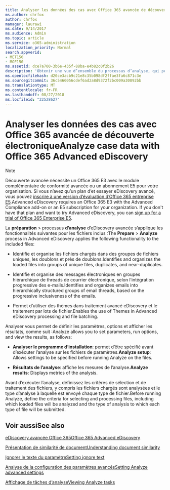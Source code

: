 ```yaml
---
title: Analyser les données des cas avec Office 365 avancée de découverte électronique
ms.author: chrfox
author: chrfox
manager: laurawi
ms.date: 9/14/2017
ms.audience: Admin
ms.topic: article
ms.service: o365-administration
localization_priority: Normal
search.appverid:
- MET150
- MOE150
ms.assetid: dce7a700-3b6e-435f-88ba-e4b82c0f2b26
description: 'Obtenir une vue d’ensemble du processus d’analyse, qui permet de définir les paramètres, options d’exécution, et afficher les résultats, dans Office 365 avancée de découverte électronique. '
ms.openlocfilehash: d20ce3acb9c21e8c35b098df2ffae3fa6c871c3e
ms.sourcegitcommit: 36c5466056cdef6ad2a8d9372f2bc009a30892bb
ms.translationtype: MT
ms.contentlocale: fr-FR
ms.lasthandoff: 08/27/2018
ms.locfileid: "22528627"
---
```

# <a name="analyze-case-data-with-office-365-advanced-ediscovery"></a><span data-ttu-id="9d83a-103">Analyser les données des cas avec Office 365 avancée de découverte électronique</span><span class="sxs-lookup"><span data-stu-id="9d83a-103">Analyze case data with Office 365 Advanced eDiscovery</span></span>

> [!NOTE]
> <span data-ttu-id="9d83a-p101">Découverte avancée nécessite un Office 365 E3 avec le module complémentaire de conformité avancée ou un abonnement E5 pour votre organisation. Si vous n’avez qu’un plan d’et essayer eDiscovery avancé, vous pouvez [inscrire à une version d’évaluation d’Office 365 entreprise E5](https://go.microsoft.com/fwlink/p/?LinkID=698279).</span><span class="sxs-lookup"><span data-stu-id="9d83a-p101">Advanced eDiscovery requires an Office 365 E3 with the Advanced Compliance add-on or an E5 subscription for your organization. If you don't have that plan and want to try Advanced eDiscovery, you can [sign up for a trial of Office 365 Enterprise E5](https://go.microsoft.com/fwlink/p/?LinkID=698279).</span></span> 
  
<span data-ttu-id="9d83a-106">La **préparation** \> processus **d’analyse** d’eDiscovery avancée s’applique les fonctionnalités suivantes pour les fichiers inclus :</span><span class="sxs-lookup"><span data-stu-id="9d83a-106">The **Prepare** \> **Analyze** process in Advanced eDiscovery applies the following functionality to the included files:</span></span> 
  
- <span data-ttu-id="9d83a-107">Identifie et organise les fichiers chargés dans des groupes de fichiers uniques, les doublons et près de doublons.</span><span class="sxs-lookup"><span data-stu-id="9d83a-107">Identifies and organizes the loaded files into groups of unique files, duplicates, and near-duplicates.</span></span>
    
- <span data-ttu-id="9d83a-108">Identifie et organise des messages électroniques en groupes hiérarchique de threads de courrier électronique, selon l’intégration progressive des e-mails.</span><span class="sxs-lookup"><span data-stu-id="9d83a-108">Identifies and organizes emails into hierarchically structured groups of email threads, based on the progressive inclusiveness of the emails.</span></span>
    
- <span data-ttu-id="9d83a-109">Permet d’utiliser des thèmes dans traitement avancé eDiscovery et le traitement par lots de fichier.</span><span class="sxs-lookup"><span data-stu-id="9d83a-109">Enables the use of Themes in Advanced eDiscovery processing and file batching.</span></span>
    
 <span data-ttu-id="9d83a-110">Analyser vous permet de définir les paramètres, options et afficher les résultats, comme suit :</span><span class="sxs-lookup"><span data-stu-id="9d83a-110">Analyze allows you to set parameters, run options, and view the results, as follows:</span></span> 
  
- <span data-ttu-id="9d83a-111">**Analyser le programme d’installation**: permet d’être spécifié avant d’exécuter l’analyse sur les fichiers de paramètres.</span><span class="sxs-lookup"><span data-stu-id="9d83a-111">**Analyze setup**: Allows settings to be specified before running Analyze on the files.</span></span>
    
- <span data-ttu-id="9d83a-112">**Résultats de l’analyse**: affiche les mesures de l’analyse.</span><span class="sxs-lookup"><span data-stu-id="9d83a-112">**Analyze results**: Displays metrics of the analysis.</span></span> 
    
<span data-ttu-id="9d83a-113">Avant d’exécuter l’analyse, définissez les critères de sélection et de traitement des fichiers, y compris les fichiers chargés sont analysées et le type d’analyse à laquelle est envoyé chaque type de fichier.</span><span class="sxs-lookup"><span data-stu-id="9d83a-113">Before running Analyze, define the criteria for selecting and processing files, including which loaded files will be analyzed and the type of analysis to which each type of file will be submitted.</span></span> 
  
## <a name="see-also"></a><span data-ttu-id="9d83a-114">Voir aussi</span><span class="sxs-lookup"><span data-stu-id="9d83a-114">See also</span></span>

[<span data-ttu-id="9d83a-115">eDiscovery avancée Office 365</span><span class="sxs-lookup"><span data-stu-id="9d83a-115">Office 365 Advanced eDiscovery</span></span>](office-365-advanced-ediscovery.md)
  
[<span data-ttu-id="9d83a-116">Présentation de similarité de document</span><span class="sxs-lookup"><span data-stu-id="9d83a-116">Understanding document similarity</span></span>](understand-document-similarity-in-advanced-ediscovery.md)
  
[<span data-ttu-id="9d83a-117">Ignorer le texte du paramètre</span><span class="sxs-lookup"><span data-stu-id="9d83a-117">Setting ignore text</span></span>](set-ignore-text-in-advanced-ediscovery.md)
  
[<span data-ttu-id="9d83a-118">Analyse de la configuration des paramètres avancés</span><span class="sxs-lookup"><span data-stu-id="9d83a-118">Setting Analyze advanced settings</span></span>](set-analyze-advanced-settings-in-advanced-ediscovery.md)
  
[<span data-ttu-id="9d83a-119">Affichage de tâches d’analyse</span><span class="sxs-lookup"><span data-stu-id="9d83a-119">Viewing Analyze tasks</span></span>](view-analyze-results-in-advanced-ediscovery.md)

